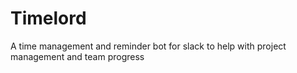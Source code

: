 # Timelord
A time management and reminder bot for slack to help with project management and team progress
